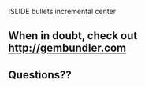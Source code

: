 !SLIDE bullets incremental center
## When in doubt, check out <http://gembundler.com>

## Questions??